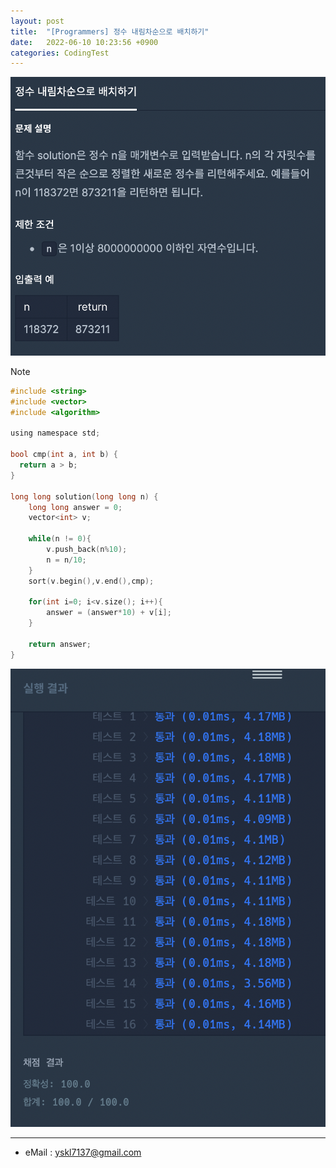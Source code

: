 ```yaml
---
layout: post
title:  "[Programmers] 정수 내림차순으로 배치하기"
date:   2022-06-10 10:23:56 +0900
categories: CodingTest
---
```


![Scr2](/img/220610_3Scr1.png)

Note <br>

~~~ c
#include <string>
#include <vector>
#include <algorithm>

using namespace std;

bool cmp(int a, int b) { 
  return a > b; 
}

long long solution(long long n) {
    long long answer = 0;
    vector<int> v;
    
    while(n != 0){
        v.push_back(n%10);
        n = n/10;
    }
    sort(v.begin(),v.end(),cmp);
    
    for(int i=0; i<v.size(); i++){
        answer = (answer*10) + v[i];
    }
    
    return answer;
}
~~~

![Scr1](/img/220610_3Scr2.png)

***
* eMail : <yskl7137@gmail.com>
